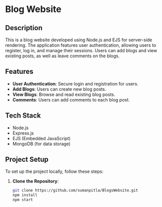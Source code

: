 # Blog Website

## Description

This is a blog website developed using Node.js and EJS for server-side rendering. The application features user authentication, allowing users to register, log in, and manage their sessions. Users can add blogs and view existing posts, as well as leave comments on the blogs.

## Features

- **User Authentication**: Secure login and registration for users.
- **Add Blogs**: Users can create new blog posts.
- **View Blogs**: Browse and read existing blog posts.
- **Comments**: Users can add comments to each blog post.

## Tech Stack

- Node.js
- Express.js
- EJS (Embedded JavaScript)
- MongoDB (for data storage)

## Project Setup

To set up the project locally, follow these steps:

1. **Clone the Repository**:
   ```bash
   git clone https://github.com/sumanpitla/BlogsWebsite.git
   npm install
   npm start
   ```
   


